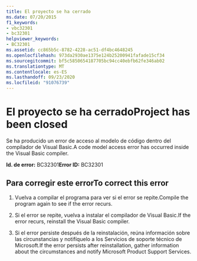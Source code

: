 ```yaml
---
title: El proyecto se ha cerrado
ms.date: 07/20/2015
f1_keywords:
- vbc32301
- bc32301
helpviewer_keywords:
- BC32301
ms.assetid: cc865b5c-8782-4228-ac51-df4bc4648245
ms.openlocfilehash: 973da2930ae1375e124b25200941fafade15cf34
ms.sourcegitcommit: bf5c5850654187705bc94cc40ebfb62fe346ab02
ms.translationtype: MT
ms.contentlocale: es-ES
ms.lasthandoff: 09/23/2020
ms.locfileid: "91076739"
---
```

# <a name="project-has-been-closed"></a><span data-ttu-id="68447-102">El proyecto se ha cerrado</span><span class="sxs-lookup"><span data-stu-id="68447-102">Project has been closed</span></span>

<span data-ttu-id="68447-103">Se ha producido un error de acceso al modelo de código dentro del compilador de Visual Basic.</span><span class="sxs-lookup"><span data-stu-id="68447-103">A code model access error has occurred inside the Visual Basic compiler.</span></span>  
  
 <span data-ttu-id="68447-104">**Id. de error:** BC32301</span><span class="sxs-lookup"><span data-stu-id="68447-104">**Error ID:** BC32301</span></span>  
  
## <a name="to-correct-this-error"></a><span data-ttu-id="68447-105">Para corregir este error</span><span class="sxs-lookup"><span data-stu-id="68447-105">To correct this error</span></span>  
  
1. <span data-ttu-id="68447-106">Vuelva a compilar el programa para ver si el error se repite.</span><span class="sxs-lookup"><span data-stu-id="68447-106">Compile the program again to see if the error recurs.</span></span>  
  
2. <span data-ttu-id="68447-107">Si el error se repite, vuelva a instalar el compilador de Visual Basic.</span><span class="sxs-lookup"><span data-stu-id="68447-107">If the error recurs, reinstall the Visual Basic compiler.</span></span>  
  
3. <span data-ttu-id="68447-108">Si el error persiste después de la reinstalación, reúna información sobre las circunstancias y notifíquelo a los Servicios de soporte técnico de Microsoft.</span><span class="sxs-lookup"><span data-stu-id="68447-108">If the error persists after reinstallation, gather information about the circumstances and notify Microsoft Product Support Services.</span></span>  
